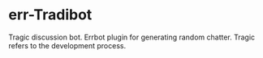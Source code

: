 # err-Tradibot
Tragic discussion bot. Errbot plugin for generating random chatter. Tragic refers to the development process.
